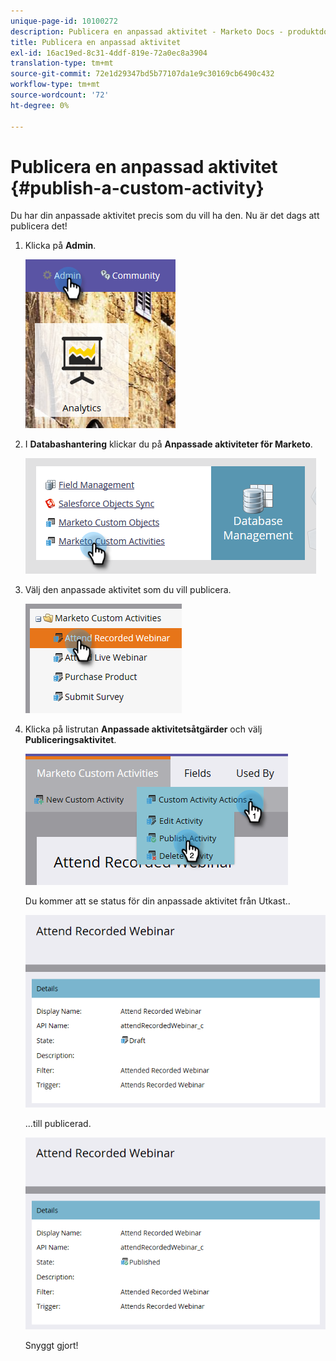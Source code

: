 ```yaml
---
unique-page-id: 10100272
description: Publicera en anpassad aktivitet - Marketo Docs - produktdokumentation
title: Publicera en anpassad aktivitet
exl-id: 16ac19ed-8c31-4ddf-819e-72a0ec8a3904
translation-type: tm+mt
source-git-commit: 72e1d29347bd5b77107da1e9c30169cb6490c432
workflow-type: tm+mt
source-wordcount: '72'
ht-degree: 0%

---
```


# Publicera en anpassad aktivitet {#publish-a-custom-activity}

Du har din anpassade aktivitet precis som du vill ha den. Nu är det dags att publicera det!

1. Klicka på **Admin**.

   ![](assets/one-2.png)

1. I **Databashantering** klickar du på **Anpassade aktiviteter för Marketo**.

   ![](assets/two-2.png)

1. Välj den anpassade aktivitet som du vill publicera.

   ![](assets/three-2.png)

1. Klicka på listrutan **Anpassade aktivitetsåtgärder** och välj **Publiceringsaktivitet**.

   ![](assets/four-2.png)

   Du kommer att se status för din anpassade aktivitet från Utkast..

   ![](assets/five-2.png)

   ...till publicerad.

   ![](assets/six-2.png)

   Snyggt gjort!
